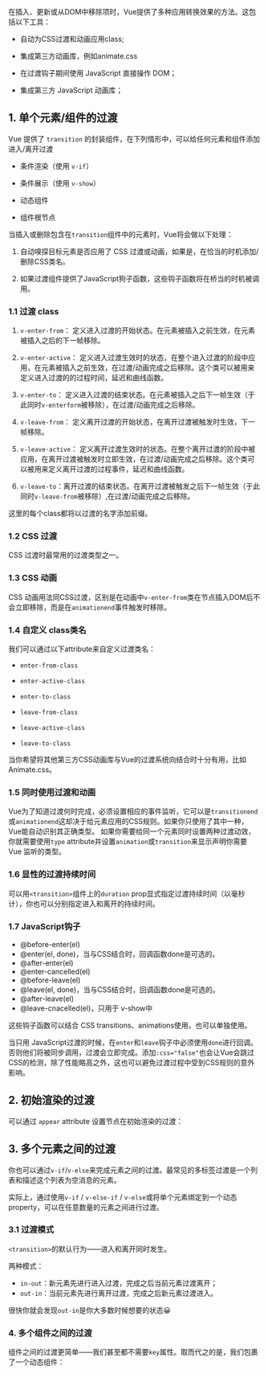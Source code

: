 在插入、更新或从DOM中移除项时，Vue提供了多种应用转换效果的方法。这包括以下工具：

*   自动为CSS过渡和动画应用class;

*   集成第三方动画库，例如animate.css

*   在过渡钩子期间使用 JavaScript 直接操作 DOM；

*   集成第三方 JavaScript 动画库；

## 1. 单个元素/组件的过渡

Vue 提供了 `transition` 的封装组件，在下列情形中，可以给任何元素和组件添加进入/离开过渡

*   条件渲染（使用 `v-if`）

*   条件展示（使用 `v-show`）

*   动态组件

*   组件根节点

当插入或删除包含在`transition`组件中的元素时，Vue将会做以下处理：

1.  自动嗅探目标元素是否应用了 CSS 过渡或动画，如果是，在恰当的时机添加/删除CSS类名。

2.  如果过渡组件提供了JavaScript狗子函数，这些钩子函数将在桥当的时机被调用。

### 1.1 过渡 class

1.  `v-enter-from`： 定义进入过渡的开始状态。在元素被插入之前生效，在元素被插入之后的下一帧移除。

2.  `v-enter-active`： 定义进入过渡生效时的状态，在整个进入过渡的阶段中应用，在元素被插入之前生效，在过渡/动画完成之后移除。这个类可以被用来定义进入过渡的的过程时间，延迟和曲线函数。

3.  `v-enter-to`： 定义进入过渡的结束状态。在元素被插入之后下一帧生效（于此同时`v-enterform`被移除），在过渡/动画完成之后移除。

4.  `v-leave-from`： 定义离开过渡的开始状态，在离开过渡被触发时生效，下一帧移除。

5.  `v-leave-active`： 定义离开过渡生效时的状态。在整个离开过渡的阶段中被应用，在离开过渡被触发时立即生效，在过渡/动画完成之后移除。这个类可以被用来定义离开过渡的过程事件，延迟和曲线函数。

6.  `v-leave-to`：离开过渡的结束状态。在离开过渡被触发之后下一帧生效（于此同时`v-leave-from`被移除）,在过渡/动画完成之后移除。

这里的每个class都将以过渡的名字添加前缀。

### 1.2 CSS 过渡

CSS 过渡时最常用的过渡类型之一。

### 1.3 CSS 动画

CSS 动画用法同CSS过渡，区别是在动画中`v-enter-from`类在节点插入DOM后不会立即移除，而是在`animationend`事件触发时移除。

### 1.4 自定义 class类名

我们可以通过以下attribute来自定义过渡类名：

*   `enter-from-class`

*   `enter-active-class`

*   `enter-to-class`

*   `leave-from-class`

*   `leave-active-class`

*   `leave-to-class`

当你希望将其他第三方CSS动画库与Vue的过渡系统向结合时十分有用，比如Animate.css。

### 1.5 同时使用过渡和动画

Vue为了知道过渡何时完成，必须设置相应的事件监听，它可以是`transitionend`或`animationend`这却决于给元素应用的CSS规则。如果你只使用了其中一种，Vue能自动识别其正确类型。
如果你需要给同一个元素同时设置两种过渡动效，你就需要使用`type` attribute并设置`animation`或`transition`来显示声明你需要 Vue 监听的类型。

### 1.6 显性的过渡持续时间

可以用`<transition>`组件上的`duration` prop显式指定过渡持续时间（以毫秒计），你也可以分别指定进入和离开的持续时间。

### 1.7 JavaScript钩子

- @before-enter(el)
- @enter(el, done)，当与CSS结合时，回调函数done是可选的。
- @after-enter(el)
- @enter-cancelled(el)
- @before-leave(el)
- @leave(el, done)，当与CSS结合时，回调函数done是可选的。
- @after-leave(el)
- @leave-cnacelled(el)，只用于 v-show中

这些钩子函数可以结合 CSS transitions、animations使用，也可以单独使用。

当只用 JavaScript过渡的时候，在`enter`和`leave`钩子中必须使用`done`进行回调。否则他们将被同步调用，过渡会立即完成。添加`:css="false"`也会让Vue会跳过CSS的检测，除了性能略高之外，这也可以避免过渡过程中受到CSS规则的意外影响。

## 2. 初始渲染的过渡

可以通过 `appear` attribute 设置节点在初始渲染的过渡：

## 3. 多个元素之间的过渡

你也可以通过`v-if`/`v-else`来完成元素之间的过渡。最常见的多标签过渡是一个列表和描述这个列表为空消息的元素。

实际上，通过使用`v-if` / `v-else-if` / `v-else`或将单个元素绑定到一个动态property，可以在任意数量的元素之间进行过渡。

### 3.1 过渡模式

`<transition>`的默认行为——进入和离开同时发生。

两种模式：
- `in-out`：新元素先进行进入过渡，完成之后当前元素过渡离开；
- `out-in`：当前元素先进行离开过渡，完成之后新元素过渡进入。

很快你就会发现`out-in`是你大多数时候想要的状态😀

### 4. 多个组件之间的过渡

组件之间的过渡更简单——我们甚至都不需要`key`属性。取而代之的是，我们包裹了一个动态组件：

